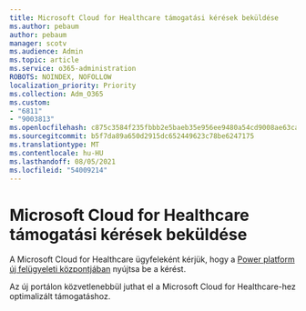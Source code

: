 ```yaml
---
title: Microsoft Cloud for Healthcare támogatási kérések beküldése
ms.author: pebaum
author: pebaum
manager: scotv
ms.audience: Admin
ms.topic: article
ms.service: o365-administration
ROBOTS: NOINDEX, NOFOLLOW
localization_priority: Priority
ms.collection: Adm_O365
ms.custom:
- "6811"
- "9003813"
ms.openlocfilehash: c875c3584f235fbbb2e5baeb35e956ee9480a54cd9008ae63ca648dc155de2bd
ms.sourcegitcommit: b5f7da89a650d2915dc652449623c78be6247175
ms.translationtype: MT
ms.contentlocale: hu-HU
ms.lasthandoff: 08/05/2021
ms.locfileid: "54009214"
---
```

# <a name="submit-microsoft-cloud-for-healthcare-support-requests"></a>Microsoft Cloud for Healthcare támogatási kérések beküldése

A Microsoft Cloud for Healthcare ügyfeleként kérjük, hogy a [Power platform új felügyeleti központjában](https://admin.powerplatform.microsoft.com/support?newTicket&product=Flow) nyújtsa be a kérést.

Az új portálon közvetlenebbül juthat el a Microsoft Cloud for Healthcare-hez optimalizált támogatáshoz.
